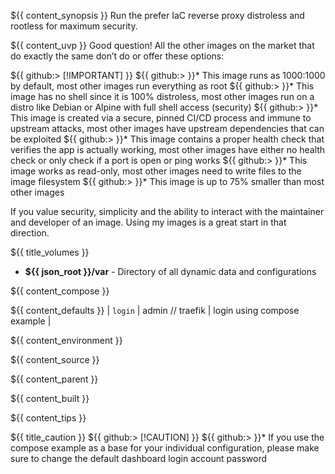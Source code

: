 ${{ content_synopsis }} Run the prefer IaC reverse proxy distroless and rootless for maximum security.

${{ content_uvp }} Good question! All the other images on the market that do exactly the same don’t do or offer these options:

${{ github:> [!IMPORTANT] }}
${{ github:> }}* This image runs as 1000:1000 by default, most other images run everything as root
${{ github:> }}* This image has no shell since it is 100% distroless, most other images run on a distro like Debian or Alpine with full shell access (security)
${{ github:> }}* This image is created via a secure, pinned CI/CD process and immune to upstream attacks, most other images have upstream dependencies that can be exploited
${{ github:> }}* This image contains a proper health check that verifies the app is actually working, most other images have either no health check or only check if a port is open or ping works
${{ github:> }}* This image works as read-only, most other images need to write files to the image filesystem
${{ github:> }}* This image is up to 75% smaller than most other images

If you value security, simplicity and the ability to interact with the maintainer and developer of an image. Using my images is a great start in that direction.

${{ title_volumes }}
* **${{ json_root }}/var** - Directory of all dynamic data and configurations

${{ content_compose }}

${{ content_defaults }}
| `login` | admin // traefik | login using compose example |

${{ content_environment }}

${{ content_source }}

${{ content_parent }}

${{ content_built }}

${{ content_tips }}

${{ title_caution }}
${{ github:> [!CAUTION] }}
${{ github:> }}* If you use the compose example as a base for your individual configuration, please make sure to change the default dashboard login account password